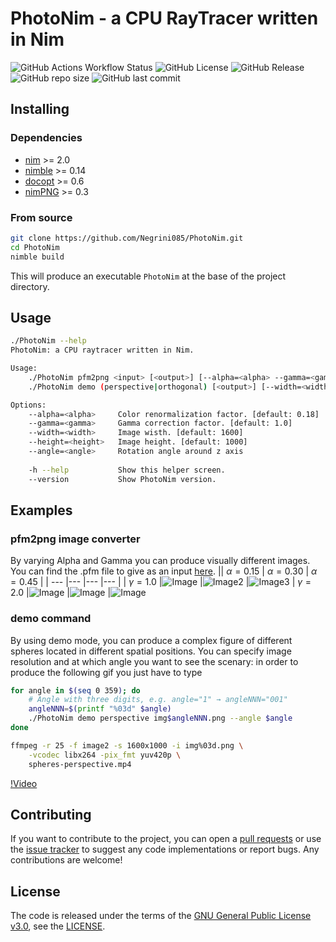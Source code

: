 # PhotoNim - a CPU RayTracer written in Nim
![GitHub Actions Workflow Status](https://img.shields.io/github/actions/workflow/status/Negrini085/PhotoNim/ci-action.yml)
![GitHub License](https://img.shields.io/github/license/Negrini085/PhotoNim)
![GitHub Release](https://img.shields.io/github/v/release/Negrini085/PhotoNim)
![GitHub repo size](https://img.shields.io/github/repo-size/Negrini085/PhotoNim)
![GitHub last commit](https://img.shields.io/github/last-commit/Negrini085/PhotoNim)

## Installing
### Dependencies
- [nim](https://github.com/nim-lang/Nim) >= 2.0
- [nimble](https://github.com/nim-lang/nimble) >= 0.14
- [docopt](https://github.com/docopt/docopt.nim) >= 0.6
- [nimPNG](https://github.com/jangko/nimPNG) >= 0.3

### From source
```bash
git clone https://github.com/Negrini085/PhotoNim.git
cd PhotoNim
nimble build
```
This will produce an executable `PhotoNim` at the base of the project directory.

## Usage
```bash
./PhotoNim --help
PhotoNim: a CPU raytracer written in Nim.

Usage:
    ./PhotoNim pfm2png <input> [<output>] [--alpha=<alpha> --gamma=<gamma>]
    ./PhotoNim demo (perspective|orthogonal) [<output>] [--width=<width> --height=<height> --angle=<angle>]

Options:
    --alpha=<alpha>     Color renormalization factor. [default: 0.18]
    --gamma=<gamma>     Gamma correction factor. [default: 1.0]
    --width=<width>     Image wisth. [default: 1600]
    --height=<height>   Image height. [default: 1000]
    --angle=<angle>     Rotation angle around z axis
    
    -h --help           Show this helper screen.
    --version           Show PhotoNim version.
```

## Examples

### pfm2png image converter
By varying Alpha and Gamma you can produce visually different images. You can find the .pfm file to give as an input [here](https://www.pauldebevec.com/Research/HDR/PFM/).
|| $\alpha = 0.15$ | $\alpha = 0.30$ | $\alpha = 0.45$ |
| --- |--- |--- |--- |
| $\gamma = 1.0$ |![Image](https://github.com/Negrini085/PhotoNim/assets/139368862/047ab8b0-3588-4b8c-84c0-5d74ca29637c) |![Image2](https://github.com/Negrini085/PhotoNim/assets/139368862/f0cd8aef-1b6a-4d6a-9418-2c3a2dac11c0) |![Image3](https://github.com/Negrini085/PhotoNim/assets/139368862/7c836355-cad9-4977-a295-543cd296be1b)
| $\gamma = 2.0$ |![Image](https://github.com/Negrini085/PhotoNim/assets/139368862/c019dee6-f286-4b23-9693-67b169c87deb) |![Image](https://github.com/Negrini085/PhotoNim/assets/139368862/db5cdbf4-c0ea-474c-91bb-154cd80cc990) |![Image](https://github.com/Negrini085/PhotoNim/assets/139368862/b9f21c8e-2d2d-4d5b-a7c9-5e0d3b2e8534)

### demo command
By using demo mode, you can produce a complex figure of different spheres located in different spatial positions. You can specify image resolution and at which angle you want to see the scenary: in order to produce the following gif you just have to type
```bash
for angle in $(seq 0 359); do
    # Angle with three digits, e.g. angle="1" → angleNNN="001"
    angleNNN=$(printf "%03d" $angle)
    ./PhotoNim demo perspective img$angleNNN.png --angle $angle
done

ffmpeg -r 25 -f image2 -s 1600x1000 -i img%03d.png \
    -vcodec libx264 -pix_fmt yuv420p \
    spheres-perspective.mp4
```

[!Video](https://github.com/Negrini085/PhotoNim/assets/139368862/6eb06aeb-eba3-4343-ac1f-96366d666894)

## Contributing
If you want to contribute to the project, you can open a [pull requests](https://github.com/Negrini085/PhotoNim/pulls) or use the [issue tracker](https://github.com/Negrini085/PhotoNim/issues/) to suggest any code implementations or report bugs. 
Any contributions are welcome! 

## License
The code is released under the terms of the [GNU General Public License v3.0](https://www.gnu.org/licenses/gpl-3.0.html), see the [LICENSE](https://github.com/Negrini085/PhotoNim/blob/master/LICENSE).
